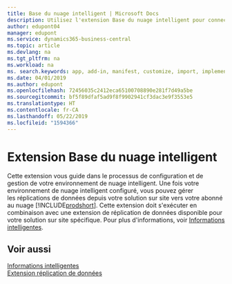 ```yaml
---
title: Base du nuage intelligent | Microsoft Docs
description: Utilisez l'extension Base du nuage intelligent pour connecter votre solution sur site à Business Central en ligne.
author: edupont04
manager: edupont
ms.service: dynamics365-business-central
ms.topic: article
ms.devlang: na
ms.tgt_pltfrm: na
ms.workload: na
ms. search.keywords: app, add-in, manifest, customize, import, implement
ms.date: 04/01/2019
ms.author: edupont
ms.openlocfilehash: 72456035c2412eca65100708890e281f7d49a5be
ms.sourcegitcommit: bf5f89dfaf5ad9f8f9902941cf3dac3e9f3553e5
ms.translationtype: HT
ms.contentlocale: fr-CA
ms.lasthandoff: 05/22/2019
ms.locfileid: "1594366"
---
```

# <a name="intelligent-cloud-base-extension"></a>Extension Base du nuage intelligent

Cette extension vous guide dans le processus de configuration et de gestion de votre environnement de nuage intelligent. Une fois votre environnement de nuage intelligent configuré, vous pouvez gérer les réplications de données depuis votre solution sur site vers votre abonné au nuage [!INCLUDE[prodshort](includes/prodshort.md)]. Cette extension doit s'exécuter en combinaison avec une extension de réplication de données disponible pour votre solution sur site spécifique. Pour plus d'informations, voir [Informations intelligentes](about-intelligent-cloud.md).  

## <a name="see-also"></a>Voir aussi

[Informations intelligentes](about-intelligent-cloud.md)  
[Extension réplication de données](ui-extensions-data-replication.md)  

